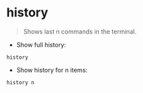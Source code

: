 # history

> Shows last n commands in the terminal.

- Show full history:

`history`

- Show history for n items:

`history n`
